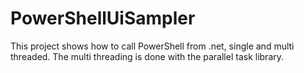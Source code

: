 # PowerShellUiSampler
This project shows how to call PowerShell from .net, single and multi threaded. The multi threading is done with the parallel task library.
